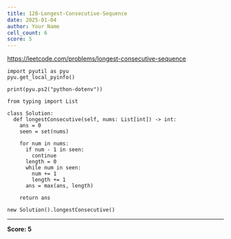 ```yaml
---
title: 128-Longest-Consecutive-Sequence
date: 2025-01-04
author: Your Name
cell_count: 6
score: 5
---
```


https://leetcode.com/problems/longest-consecutive-sequence


```
import pyutil as pyu
pyu.get_local_pyinfo()
```


```
print(pyu.ps2("python-dotenv"))
```


```
from typing import List
```


```
class Solution:
  def longestConsecutive(self, nums: List[int]) -> int:
    ans = 0
    seen = set(nums)

    for num in nums:
      if num - 1 in seen:
        continue
      length = 0
      while num in seen:
        num += 1
        length += 1
      ans = max(ans, length)

    return ans
```


```
new Solution().longestConsecutive()
```


---
**Score: 5**